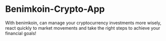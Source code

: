 # Benimkoin-Crypto-App
With benimkoin, can manage your cryptocurrency investments more wisely, react quickly to market movements and take the right steps to achieve your financial goals!
